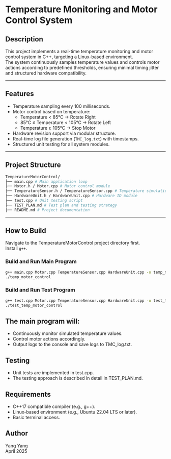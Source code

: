 # Temperature Monitoring and Motor Control System

## Description
This project implements a real-time temperature monitoring and motor control system in C++, targeting a Linux-based environment.  
The system continuously samples temperature values and controls motor actions according to predefined thresholds, ensuring minimal timing jitter and structured hardware compatibility.

---

## Features
- Temperature sampling every 100 milliseconds.
- Motor control based on temperature:
  - Temperature < 85°C → Rotate Right
  - 85°C ≤ Temperature < 105°C → Rotate Left
  - Temperature ≥ 105°C → Stop Motor
- Hardware revision support via modular structure.
- Real-time log file generation (`TMC_log.txt`) with timestamps.
- Structured unit testing for all system modules.

---

## Project Structure
```bash
TemperatureMotorControl/ 
├── main.cpp # Main application loop 
├── Motor.h / Motor.cpp # Motor control module 
├── TemperatureSensor.h / TemperatureSensor.cpp # Temperature simulation module 
├── HardwareUnit.h / HardwareUnit.cpp # Hardware ID module 
├── test.cpp # Unit testing script 
├── TEST_PLAN.md # Test plan and testing strategy 
├── README.md # Project documentation
```

---

## How to Build
Navigate to the TemperatureMotorControl project directory first.  
Install `g++`.

### Build and Run Main Program
```bash
g++ main.cpp Motor.cpp TemperatureSensor.cpp HardwareUnit.cpp -o temp_motor_control -std=c++17
./temp_motor_control
```

### Build and Run Test Program
```bash
g++ test.cpp Motor.cpp TemperatureSensor.cpp HardwareUnit.cpp -o test_temp_motor_control -std=c++17
./test_temp_motor_control
```

## The main program will:
- Continuously monitor simulated temperature values.
- Control motor actions accordingly.
- Output logs to the console and save logs to TMC_log.txt.

## Testing
- Unit tests are implemented in test.cpp.
- The testing approach is described in detail in TEST_PLAN.md.

## Requirements
- C++17 compatible compiler (e.g., g++).
- Linux-based environment (e.g., Ubuntu 22.04 LTS or later).
- Basic terminal access.

## Author
Yang Yang  
April 2025

